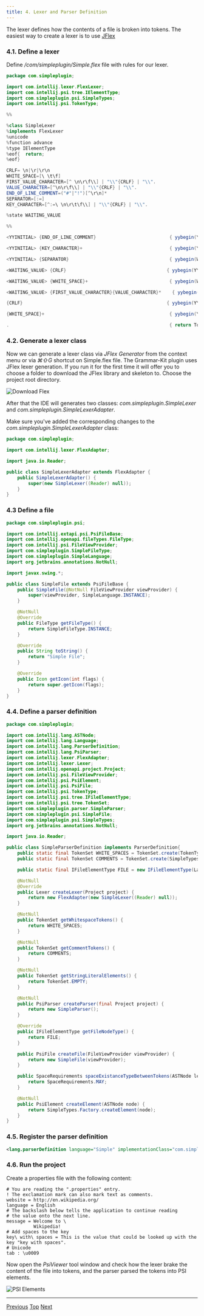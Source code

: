 ```yaml
---
title: 4. Lexer and Parser Definition
---
```


The lexer defines how the contents of a file is broken into tokens.
The easiest way to create a lexer is to use [JFlex](http://jflex.de/)

### 4.1. Define a lexer

Define */com/simpleplugin/Simple.flex* file with rules for our lexer.

```java
package com.simpleplugin;

import com.intellij.lexer.FlexLexer;
import com.intellij.psi.tree.IElementType;
import com.simpleplugin.psi.SimpleTypes;
import com.intellij.psi.TokenType;

%%

%class SimpleLexer
%implements FlexLexer
%unicode
%function advance
%type IElementType
%eof{  return;
%eof}

CRLF= \n|\r|\r\n
WHITE_SPACE=[\ \t\f]
FIRST_VALUE_CHARACTER=[^ \n\r\f\\] | "\\"{CRLF} | "\\".
VALUE_CHARACTER=[^\n\r\f\\] | "\\"{CRLF} | "\\".
END_OF_LINE_COMMENT=("#"|"!")[^\r\n]*
SEPARATOR=[:=]
KEY_CHARACTER=[^:=\ \n\r\t\f\\] | "\\"{CRLF} | "\\".

%state WAITING_VALUE

%%

<YYINITIAL> {END_OF_LINE_COMMENT}                           { yybegin(YYINITIAL); return SimpleTypes.COMMENT; }

<YYINITIAL> {KEY_CHARACTER}+                                { yybegin(YYINITIAL); return SimpleTypes.KEY; }

<YYINITIAL> {SEPARATOR}                                     { yybegin(WAITING_VALUE); return SimpleTypes.SEPARATOR; }

<WAITING_VALUE> {CRLF}                                     { yybegin(YYINITIAL); return SimpleTypes.CRLF; }

<WAITING_VALUE> {WHITE_SPACE}+                              { yybegin(WAITING_VALUE); return TokenType.WHITE_SPACE; }

<WAITING_VALUE> {FIRST_VALUE_CHARACTER}{VALUE_CHARACTER}*    { yybegin(YYINITIAL); return SimpleTypes.VALUE; }

{CRLF}                                                     { yybegin(YYINITIAL); return SimpleTypes.CRLF; }

{WHITE_SPACE}+                                              { yybegin(YYINITIAL); return TokenType.WHITE_SPACE; }

.                                                           { return TokenType.BAD_CHARACTER; }
```

### 4.2. Generate a lexer class

Now we can generate a lexer class via *JFlex Generator* from the context menu or via *⌘⇧G* shortcut on Simple.flex file.
The Grammar-Kit plugin uses JFlex lexer generation.
If you run it for the first time it will offer you to choose a folder to download the JFlex library and skeleton to.
Choose the project root directory.

![Download Flex](img/download_jflex.png)

After that the IDE will generates two classes:
*com.simpleplugin.SimpleLexer* and *com.simpleplugin.SimpleLexerAdapter*.

Make sure you've added the corresponding changes to the *com.simpleplugin.SimpleLexerAdapter* class:

```java
package com.simpleplugin;

import com.intellij.lexer.FlexAdapter;

import java.io.Reader;

public class SimpleLexerAdapter extends FlexAdapter {
    public SimpleLexerAdapter() {
        super(new SimpleLexer((Reader) null));
    }
}
```

### 4.3 Define a file

```java
package com.simpleplugin.psi;

import com.intellij.extapi.psi.PsiFileBase;
import com.intellij.openapi.fileTypes.FileType;
import com.intellij.psi.FileViewProvider;
import com.simpleplugin.SimpleFileType;
import com.simpleplugin.SimpleLanguage;
import org.jetbrains.annotations.NotNull;

import javax.swing.*;

public class SimpleFile extends PsiFileBase {
    public SimpleFile(@NotNull FileViewProvider viewProvider) {
        super(viewProvider, SimpleLanguage.INSTANCE);
    }

    @NotNull
    @Override
    public FileType getFileType() {
        return SimpleFileType.INSTANCE;
    }

    @Override
    public String toString() {
        return "Simple File";
    }

    @Override
    public Icon getIcon(int flags) {
        return super.getIcon(flags);
    }
}
```

### 4.4. Define a parser definition

```java
package com.simpleplugin;

import com.intellij.lang.ASTNode;
import com.intellij.lang.Language;
import com.intellij.lang.ParserDefinition;
import com.intellij.lang.PsiParser;
import com.intellij.lexer.FlexAdapter;
import com.intellij.lexer.Lexer;
import com.intellij.openapi.project.Project;
import com.intellij.psi.FileViewProvider;
import com.intellij.psi.PsiElement;
import com.intellij.psi.PsiFile;
import com.intellij.psi.TokenType;
import com.intellij.psi.tree.IFileElementType;
import com.intellij.psi.tree.TokenSet;
import com.simpleplugin.parser.SimpleParser;
import com.simpleplugin.psi.SimpleFile;
import com.simpleplugin.psi.SimpleTypes;
import org.jetbrains.annotations.NotNull;

import java.io.Reader;

public class SimpleParserDefinition implements ParserDefinition{
    public static final TokenSet WHITE_SPACES = TokenSet.create(TokenType.WHITE_SPACE);
    public static final TokenSet COMMENTS = TokenSet.create(SimpleTypes.COMMENT);

    public static final IFileElementType FILE = new IFileElementType(Language.<SimpleLanguage>findInstance(SimpleLanguage.class));

    @NotNull
    @Override
    public Lexer createLexer(Project project) {
        return new FlexAdapter(new SimpleLexer((Reader) null));
    }

    @NotNull
    public TokenSet getWhitespaceTokens() {
        return WHITE_SPACES;
    }

    @NotNull
    public TokenSet getCommentTokens() {
        return COMMENTS;
    }

    @NotNull
    public TokenSet getStringLiteralElements() {
        return TokenSet.EMPTY;
    }

    @NotNull
    public PsiParser createParser(final Project project) {
        return new SimpleParser();
    }

    @Override
    public IFileElementType getFileNodeType() {
        return FILE;
    }

    public PsiFile createFile(FileViewProvider viewProvider) {
        return new SimpleFile(viewProvider);
    }

    public SpaceRequirements spaceExistanceTypeBetweenTokens(ASTNode left, ASTNode right) {
        return SpaceRequirements.MAY;
    }

    @NotNull
    public PsiElement createElement(ASTNode node) {
        return SimpleTypes.Factory.createElement(node);
    }
}
```

### 4.5. Register the parser definition

```xml
<lang.parserDefinition language="Simple" implementationClass="com.simpleplugin.SimpleParserDefinition"/>
```

### 4.6. Run the project

Create a properties file with the following content:

```
# You are reading the ".properties" entry.
! The exclamation mark can also mark text as comments.
website = http://en.wikipedia.org/
language = English
# The backslash below tells the application to continue reading
# the value onto the next line.
message = Welcome to \
          Wikipedia!
# Add spaces to the key
key\ with\ spaces = This is the value that could be looked up with the key "key with spaces".
# Unicode
tab : \u0009
```

Now open the *PsiViewer* tool window and check how the lexer brake the content of the file into tokens, and the parser parsed the tokens into PSI elements.

![PSI Elements](img/psi_elements.png)

----------------

[Previous](grammar_and_parser.md)
[Top](/tutorials/custom_language_support_tutorial.md)
[Next](syntax_highlighter_and_color_settings_page.md)

